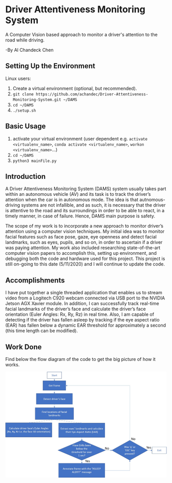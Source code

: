 # Driver Attentiveness Monitoring System
A Computer Vision based approach to monitor a driver's attention to the road while driving.

-By Al Chandeck Chen

## Setting Up the Environment
Linux users:
1. Create a virtual environment (optional, but recommended).
2. `git clone https://github.com/achandec/Driver-Attentiveness-Monitoring-System.git ~/DAMS`
3. `cd ~/DAMS`
4. `./setup.sh`

## Basic Usage
1. activate your virtual environment (user dependent e.g. `activate <virtualenv_name>`, `conda activate <virtualenv_name>`, `workon <virtualenv_name>`...)
2. `cd ~/DAMS`
3. `python3 mainFile.py`

## Introduction
  A Driver Attentiveness Monitoring System (DAMS) system usually takes part within an autonomous vehicle (AV) and its task is to track the driver’s attention when the car is in autonomous mode. The idea is that autnomous-driving systems are not infallible, and as such, it is necessary that the driver is attentive to the road and its surroundings in order to be able to react, in a timely manner, in case of failure. Hence, DAMS main purpose is safety.

  The scope of my work is to incorporate a new approach to monitor driver’s attention using a computer vision techniques. My initial idea was to monitor facial features such as face pose, gaze, eye openness and detect facial landmarks, such as eyes, pupils, and so on, in order to ascertain if a driver was paying attention. My work also included researching state-of-the-art computer vision papers to accomplish this, setting up environment, and debugging both the code and hardware used for this project. This project is still on-going to this date (5/11/2020) and I will continue to update the code.

## Accomplishments
  I have put together a single threaded application that enables us to stream video from a Logitech C920 webcam connected via USB port to the NVIDIA Jetson AGX Xavier module. In addition, I can successfully track real-time facial landmarks of the driver’s face and calculate the driver’s face orientation (Euler Angles: Rx, Ry, Rz) in real time. Also, I am capable of detecting if the driver has fallen asleep by tracking if the eye aspect ratio (EAR) has fallen below a dynamic EAR threshold for approximately a second (this time length can be modified). 

## Work Done
  Find below the flow diagram of the code to get the big picture of how it works.
  <p align="center">
    <img src="images/codeBigPicture.jpg" width="680">
  </p>
  
